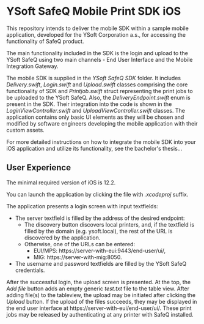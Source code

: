 # YSoft SafeQ Mobile Print SDK iOS
This repository intends to deliver the mobile SDK within a sample mobile application, developed for the YSoft Corporation a.s., for accessing the functionality of SafeQ product.

The main functionality included in the SDK is the login and upload to the YSoft SafeQ using two main channels - End User Interface and the Mobile Integration Gateway.

The mobile SDK is supplied in the *YSoft SafeQ SDK* folder. It includes *Delivery.swift*, *Login.swift* and *Upload.swift* classes comprising the core functionality of SDK and *Printjob.swift* struct representing the print jobs to be uploaded to the YSoft SafeQ. Also, the *DeliveryEndpoint.swift* enum is present in the SDK. Their integration into the code is shown in the *LoginViewController.swift* and *UploadViewController.swift* classes. The application contains only basic UI elements as they will be chosen and modified by software engineers developing the mobile application with their custom assets. 

For more detailed instructions on how to integrate the mobile SDK into your iOS application and utilize its functionality, see the bachelor's thesis... 

## User Experience
The minimal required version of iOS is 12.2.

You can launch the application by clicking the file with *.xcodeproj* suffix. 

The application presents a login screen with input textfields:
 * The server textfield is filled by the address of the desired endpoint:
    * The discovery button discovers local printers, and, if the textfield is filled by the domain (e.g. ysoft.local), the rest of the URL is discovered by the application.  
    * Otherwise, one of the URLs can be entered:
      * EUI/MPS: https://server-with-eui:9443/end-user/ui/,
      * MIG: https://server-with-mig:8050.
 * The username and password textfields are filled by the YSoft SafeQ credentials.
 
After the successful login, the upload screen is presented. At the top, the *Add file* button adds an empty generic *test.txt* file to the table view. After adding file(s) to the tableview, the upload may be initiated after clicking the *Upload* button. If the upload of the files succeeds, they may be displayed in the end user interface at https://server-with-eui/end-user/ui/. These print jobs may be released by authenticating at any printer with SafeQ installed.







